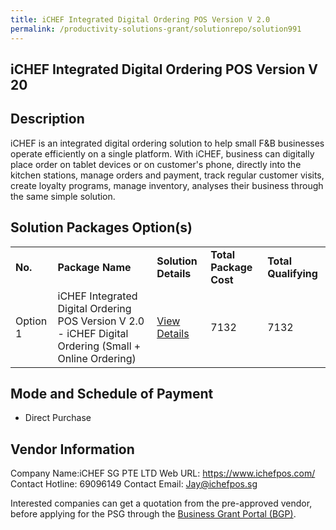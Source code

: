```yaml
---
title: iCHEF Integrated Digital Ordering POS Version V 2.0
permalink: /productivity-solutions-grant/solutionrepo/solution991
---
```


## iCHEF Integrated Digital Ordering POS Version V 20

## Description

iCHEF is an integrated digital ordering solution to help small F&B businesses operate efficiently on a single platform. With iCHEF, business can digitally place order on tablet devices or on customer's phone, directly into the kitchen stations, manage orders and payment, track regular customer visits, create loyalty programs, manage inventory, analyses their business through the same simple solution.

## Solution Packages Option(s)

<table>
<tr>
<td><b>No.</b></td>
<td><b>Package Name</b></td>
<td><b>Solution Details</b></td>
<td><b>Total Package Cost</b></td>
<td><b>Total Qualifying</b></td>
</tr>
<tr>
<td>Option 1</td>
<td>iCHEF Integrated Digital Ordering POS Version V 2.0 - iCHEF Digital Ordering (Small + Online Ordering)</td>
<td><a href='https://www.gobusiness.gov.sg/images/psg/Desensitised_iCHEF_Annex_3_CR_wef_4_Nov_2021_Part_2.pdf'>View Details</a></td>
<td>7132</td>
<td>7132</td>
</tr>
</table>

## Mode and Schedule of Payment

 - Direct Purchase

## Vendor Information

 Company Name:iCHEF SG PTE LTD 
Web URL: https://www.ichefpos.com/ 
Contact Hotline: 69096149 
Contact Email: Jay@ichefpos.sg 


Interested companies can get a quotation from the pre-approved vendor, before applying for the PSG through the <a href='https://www.businessgrants.gov.sg/'>Business Grant Portal (BGP)</a>.
<script src="/jquery/resize-tables.js"></script>
